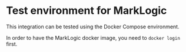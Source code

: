 # Test environment for MarkLogic

This integration can be tested using the Docker Compose environment.

In order to have the MarkLogic docker image, you need to `docker login` first.
